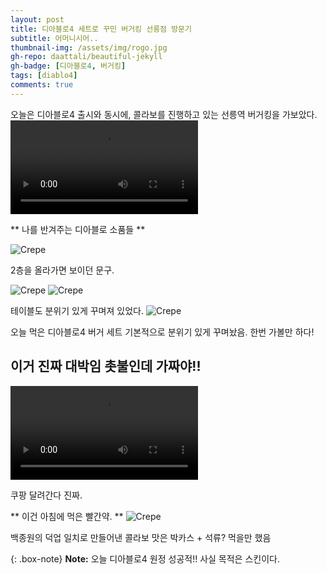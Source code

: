 ```yaml
---
layout: post
title: 디아블로4 세트로 꾸민 버거킹 선릉점 방문기
subtitle: 어머니시어..
thumbnail-img: /assets/img/rogo.jpg
gh-repo: daattali/beautiful-jekyll
gh-badge: [디아블로4, 버거킹]
tags: [diablo4]
comments: true
---
```


오늘은 디아블로4 출시와 동시에, 콜라보를 진행하고 있는 선릉역 버거킹을 가보았다.
<video autoplay controls src="/assets/img/road.mp4"></video>

** 나를 반겨주는 디아블로 소품들 **

![Crepe](/assets/img/rogo.jpg)

2층을 올라가면 보이던 문구.

![Crepe](/assets/img/table1.jpg)
![Crepe](/assets/img/table2.jpg)

테이블도 분위기 있게 꾸며져 있었다.
![Crepe](/assets/img/burger.jpg)

오늘 먹은 디아블로4 버거 세트 
기본적으로 분위기 있게 꾸며놨음. 한번 가볼만 하다!

## 이거 진짜 대박임 촛불인데 가짜야!!
<video autoplay controls src="/assets/img/candle.mp4"></video>

쿠팡 달려간다 진짜.

** 이건 아침에 먹은 빨간약. **
![Crepe](/assets/img/redmedicin.jpg)

백종원의 덕업 일치로 만들어낸 콜라보 맛은 박카스 + 석류? 먹을만 했음


{: .box-note}
**Note:** 오늘 디아블로4 원정 성공적!! 사실 목적은 스킨이다.